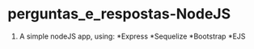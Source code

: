 # perguntas_e_respostas-NodeJS

1. A simple nodeJS app, using:
  *Express
  *Sequelize
  *Bootstrap
  *EJS
